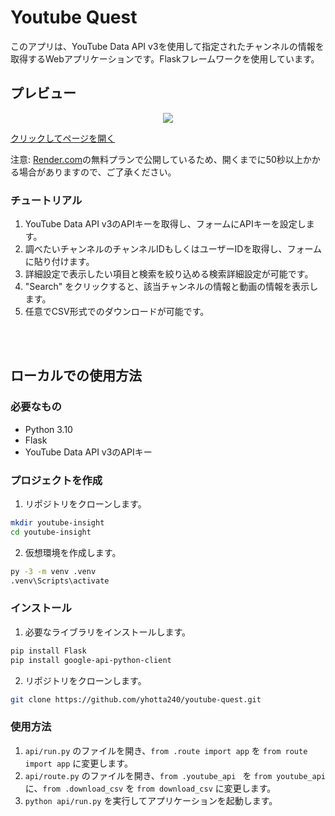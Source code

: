 # Youtube Quest

このアプリは、YouTube Data API v3を使用して指定されたチャンネルの情報を取得するWebアプリケーションです。Flaskフレームワークを使用しています。

## プレビュー

<div align="center">
  <a href="https://youtube-quest.onrender.com/" target="_blank">
    <img src="https://qiita-image-store.s3.ap-northeast-1.amazonaws.com/0/3680988/de85e431-b78d-f75e-a9f9-3edefd456a99.png" >
  </a>
</div>

[クリックしてページを開く](https://youtube-quest.onrender.com/)

注意: [Render.com](https://render.com/)の無料プランで公開しているため、開くまでに50秒以上かかる場合がありますので、ご了承ください。

### チュートリアル
1. YouTube Data API v3のAPIキーを取得し、フォームにAPIキーを設定します。
2. 調べたいチャンネルのチャンネルIDもしくはユーザーIDを取得し、フォームに貼り付けます。
3. 詳細設定で表示したい項目と検索を絞り込める検索詳細設定が可能です。
4. "Search" をクリックすると、該当チャンネルの情報と動画の情報を表示します。
5. 任意でCSV形式でのダウンロードが可能です。

<br><br>

## ローカルでの使用方法
### 必要なもの
- Python 3.10
- Flask
- YouTube Data API v3のAPIキー
### プロジェクトを作成
1. リポジトリをクローンします。
```bash
mkdir youtube-insight
cd youtube-insight
```

2. 仮想環境を作成します。
```bash
py -3 -m venv .venv
.venv\Scripts\activate
```

### インストール
1. 必要なライブラリをインストールします。
```bash
pip install Flask
pip install google-api-python-client
```

2. リポジトリをクローンします。
```bash
git clone https://github.com/yhotta240/youtube-quest.git
```

### 使用方法
1. `api/run.py` のファイルを開き、`from .route import app` を `from route import app` に変更します。
2. `api/route.py` のファイルを開き、`from .youtube_api ` を `from youtube_api` に、`from .download_csv` を `from download_csv` に変更します。
3. `python api/run.py` を実行してアプリケーションを起動します。

